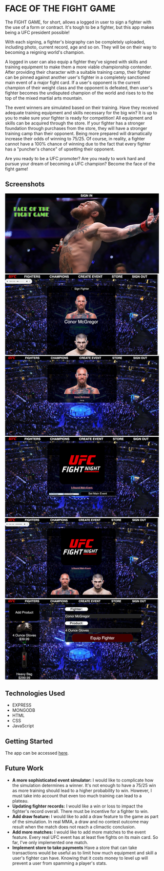 # **FACE OF THE FIGHT GAME**

The FIGHT GAME, for short, allows a logged in user to sign a fighter with the use of a form or contract. It's tough to be a fighter, but this app makes being a UFC president possible!

With each signing, a fighter's biography can be completely uploaded, including photo, current record, age and so on. They will be on their way to becoming a reigning world's champion.

A logged in user can also equip a fighter they've signed with skills and training equipment to make them a more viable championship contender. After providing their character with a suitable training camp, their fighter can be pinned against another user's fighter in a completely sanctioned main event of a major fight card. If a user's opponent is the current champion of their weight class and the opponent is defeated, then user's fighter becomes the undisputed champion of the world and rises to to the top of the mixed martial arts mountain.

The event winners are simulated based on their training. Have they received adequate training equipment and skills necessary for the big win? It is up to you to make sure your fighter is ready for competition! All equipment and skills can be acquired through the store. If your fighter has a stronger foundation through purchases from the store, they will have a stronger training camp than their opponent. Being more prepared will dramatically increase their odds of winning to 75/25. Of course, in reality, a fighter cannot have a 100% chance of winning due to the fact that every fighter has a "puncher's chance" of upsetting their opponent.

Are you ready to be a UFC promoter? Are you ready to work hard and pursue your dream of becoming a UFC champion? Become the face of the fight game!

## Screenshots

![Starting Screen](img/startup.png)
![Fighter Screen](img/fighters.png)
![Champion Screen](img/champions.png)
![Create Event Screen](img/createevent.png)
![Event Screen](img/event.png)
![Store Screen](img/store.png)

## Technologies Used

- EXPRESS
- MONGODB
- HTML
- CSS
- JavaScript

## Getting Started

The app can be accessed [here](https://mma-fight-game.herokuapp.com/).

## Future Work

- **A more sophisticated event simulator:**
  I would like to complicate how the simulation determines a winner. It's not enough to have a 75/25 win as more training should lead to a higher probability to win. However, I must take into account that even too much training can lead to a plateau.
- **Updating fighter records:**
  I would like a win or loss to impact the fighter's record overall. There must be incentive for a fighter to win.
- **Add draw feature:**
  I would like to add a draw feature to the game as part of the simulation. In real MMA, a draw and no contest outcome may result when the match does not reach a climactic conclusion.
- **Add more matches:**
  I would like to add more matches to the event feature. Every real UFC event has at least five fights on its main card. So far, I've only implemented one match.
- **Implement store to take payments**
  Have a store that can take transactions would be useful as to limit how much equipment and skill a user's fighter can have. Knowing that it costs money to level up will prevent a user from spamming a player's stats.
